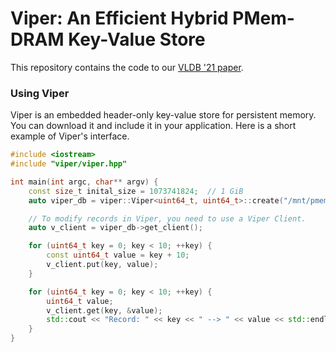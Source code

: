 # Viper: An Efficient Hybrid PMem-DRAM Key-Value Store
This repository contains the code to our [VLDB '21 paper](https://hpi.de/fileadmin/user_upload/fachgebiete/rabl/publications/2021/viper_vldb21.pdf).

### Using Viper
Viper is an embedded header-only key-value store for persistent memory.
You can download it and include it in your application. 
Here is a short example of Viper's interface. 

```cpp
#include <iostream>
#include "viper/viper.hpp"

int main(int argc, char** argv) {
    const size_t inital_size = 1073741824;  // 1 GiB
    auto viper_db = viper::Viper<uint64_t, uint64_t>::create("/mnt/pmem2/viper", inital_size);

    // To modify records in Viper, you need to use a Viper Client.
    auto v_client = viper_db->get_client();

    for (uint64_t key = 0; key < 10; ++key) {
        const uint64_t value = key + 10;
        v_client.put(key, value);
    }

    for (uint64_t key = 0; key < 10; ++key) {
        uint64_t value;
        v_client.get(key, &value);
        std::cout << "Record: " << key << " --> " << value << std::endl;
    }
}
```
